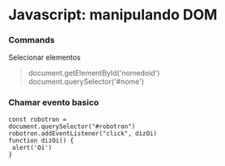 # Javascript: manipulando DOM  
  
### Commands
  
Selecionar elementos
> document.getElementById('nomedoid')  
> document.querySelector('#nome')  

### Chamar evento basico  
  

<code>const robotron = document.querySelector("#robotron")</code>  
<code>robotron.addEventListener("click", dizOi)</code>  
<code>function dizOi() {</code>  
<code>    alert('Oi')</code>  
<code>}</code>  

